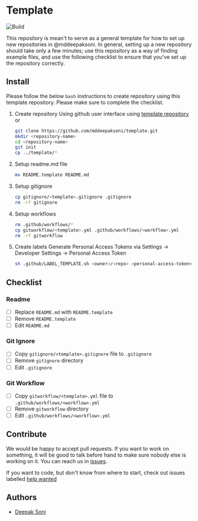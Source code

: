 # Template
![Build](https://github.com/mddeepaksoni/template/workflows/Build/badge.svg)

This repository is mean't to serve as a general template for how to set up new repositories in @mddeepaksoni. In general, setting up a new repository should take only a few minutes; use this repository as a way of finding example files, and use the following checklist to ensure that you've set up the repository correctly.

## Install
Please follow the below `bash` instructions to create repository using this template repository. Please make sure to complete the checklist.
1. Create repository
    Using github user interface using [template repository](https://github.com/mddeepaksoni/template) or
    ```bash
    git clone https://github.com/mddeepaksoni/template.git
    mkdir <repository-name>
    cd <repository-name>
    git init
    cp ../template/*
    ```
2. Setup readme.md file
    ```bash
    mv README.template README.md
    ```
3. Setup gitignore
    ```bash
    cp gitignore/<template>.gitignore .gitignore
    rm -rf gitignore
    ```
4. Setup workflows
    ```bash
    rm .github/workflows/*
    cp gitworkflow/<template>.yml .github/workflows/<workflow>.yml
    rm -rf gitworkflow
    ```
5. Create labels
   Generate Personal Access Tokens via Settings -> Developer Settings -> Personal Access Token
   ```bash
   sh .github/LABEL_TEMPLATE.sh <owner>/<repo> <personal-access-token>
   ```

## Checklist
### Readme
- [ ] Replace `README.md` with `README.template`
- [ ] Remove `README.template`
- [ ] Edit `README.md`

### Git Ignore
- [ ] Copy `gitignore/<template>.gitignore` file to `.gitignore`
- [ ] Remove `gitignore` directory
- [ ] Edit `.gitignore` 

### Git Workflow
- [ ] Copy `gitworkflow/<template>.yml` file to `.github/workflows/<workflow>.yml`
- [ ] Remove `gitworkflow` directory
- [ ] Edit `.github/workflows/<workflow>.yml`

## Contribute
We would be happy to accept pull requests. If you want to work on something, it will be good to talk before hand to make sure nobody else is working on it. You can reach us in [issues](https://github.com/mddeepaksoni/template/issues).

If you want to code, but don't know from where to start, check out issues labelled [help wanted](https://github.com/mddeepaksoni/template/issues?q=is%3Aopen+is%3Aissue+label%3A%22help+wanted%22+sort%3Areactions-%2B1-desc)

## Authors
* [Deepak Soni](https://www.linkedin.com/in/mddeepaksoni/)